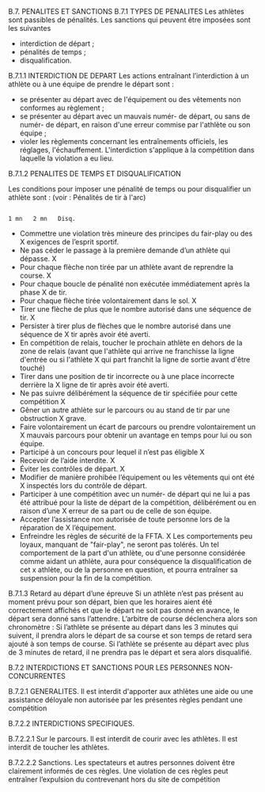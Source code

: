 B.7. PENALITES ET SANCTIONS
B.7.1 TYPES DE PENALITES
Les athlètes sont passibles de pénalités.
Les sanctions qui peuvent être imposées sont les suivantes

- interdiction de départ ;
- pénalités de temps ;
- disqualification.

B.7.1.1 INTERDICTION DE DEPART
Les actions entraînant l’interdiction à un athlète ou à une équipe de prendre le départ sont :

- se présenter au départ avec de l'équipement ou des vêtements non conformes au règlement ;
- se présenter au départ avec un mauvais numér- de départ, ou sans de numér- de départ, en raison
  d'une erreur commise par l'athlète ou son équipe ;
- violer les règlements concernant les entraînements officiels, les réglages, l'échauffement.
  L'interdiction s'applique à la compétition dans laquelle la violation a eu lieu.

B.7.1.2 PENALITES DE TEMPS ET DISQUALIFICATION

Les conditions pour imposer une pénalité de temps ou pour disqualifier un athlète sont :
(voir : Pénalités de tir à l'arc)

                                                                                         1 mn   2 mn   Disq.

- Commettre une violation très mineure des principes du fair-play ou des
  X
  exigences de l’esprit sportif.
- Ne pas céder le passage à la première demande d’un athlète qui dépasse. X
- Pour chaque flèche non tirée par un athlète avant de reprendre la course. X
- Pour chaque boucle de pénalité non exécutée immédiatement après la phase
  X
  de tir.
- Pour chaque flèche tirée volontairement dans le sol. X
- Tirer une flèche de plus que le nombre autorisé dans une séquence de tir. X
- Persister à tirer plus de flèches que le nombre autorisé dans une séquence de
  X
  tir après avoir été averti.
- En compétition de relais, toucher le prochain athlète en dehors de la zone de
  relais (avant que l'athlète qui arrive ne franchisse la ligne d'entrée ou si l'athlète X
  qui part franchit la ligne de sortie avant d'être touché)
- Tirer dans une position de tir incorrecte ou à une place incorrecte derrière la
  X
  ligne de tir après avoir été averti.
- Ne pas suivre délibérément la séquence de tir spécifiée pour cette compétition X
- Gêner un autre athlète sur le parcours ou au stand de tir par une obstruction
  X
  grave.
- Faire volontairement un écart de parcours ou prendre volontairement un
  X
  mauvais parcours pour obtenir un avantage en temps pour lui ou son équipe.
- Participé à un concours pour lequel il n’est pas éligible X
- Recevoir de l’aide interdite. X
- Éviter les contrôles de départ. X
- Modifier de manière prohibée l’équipement ou les vêtements qui ont été
  X
  inspectés lors du contrôle de départ.
- Participer à une compétition avec un numér- de départ qui ne lui a pas été
  attribué pour la liste de départ de la compétition, délibérément ou en raison d’une X
  erreur de sa part ou de celle de son équipe.
- Accepter l’assistance non autorisée de toute personne lors de la réparation de
  X
  l’équipement.
- Enfreindre les règles de sécurité de la FFTA. X
  Les comportements peu loyaux, manquant de "fair-play", ne seront pas tolérés.
  Un tel comportement de la part d'un athlète, ou d'une personne considérée
  comme aidant un athlète, aura pour conséquence la disqualification de cet x
  athlète, ou de la personne en question, et pourra entraîner sa suspension pour
  la fin de la compétition.

B.7.1.3 Retard au départ d’une épreuve
Si un athlète n’est pas présent au moment prévu pour son départ, bien que les horaires aient été
correctement affichés et que le départ ne soit pas donné en avance, le départ sera donné sans l’attendre.
L’arbitre de course déclenchera alors son chronomètre :
Si l’athlète se présente au départ dans les 3 minutes qui suivent, il prendra alors le départ de sa course et
son temps de retard sera ajouté à son temps de course.
Si l’athlète se présente au départ avec plus de 3 minutes de retard, il ne prendra pas le départ et sera alors
disqualifié.

B.7.2 INTERDICTIONS ET SANCTIONS POUR LES PERSONNES NON-CONCURRENTES

B.7.2.1 GENERALITES.
Il est interdit d'apporter aux athlètes une aide ou une assistance déloyale non autorisée par les présentes
règles pendant une compétition

B.7.2.2 INTERDICTIONS SPECIFIQUES.

B.7.2.2.1 Sur le parcours.
Il est interdit de courir avec les athlètes.
Il est interdit de toucher les athlètes.

B.7.2.2.2 Sanctions.
Les spectateurs et autres personnes doivent être clairement informés de ces règles.
Une violation de ces règles peut entraîner l’expulsion du contrevenant hors du site de compétition

